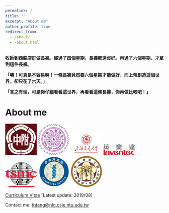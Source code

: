 ```yaml
---
permalink: /
title: ""
excerpt: "About me"
author_profile: true
redirect_from: 
  - /about/
  - /about.html
---
```


**牧師到西裝店訂做長褲。經過了四個星期，長褲都還沒好。再過了六個星期，才拿到這件長褲。**

**「噢！可真是不容易啊！一條長褲竟然要六個星期才能做好，而上帝創造這個世界，卻只花了六天。」**

**「言之有理，可是你仔細看看這世界，再看看這條長褲，你再做比較吧！」**

About me
======
<img src='/images/HSNU.png' width='100'>
<img src='/images/The_Logo_of_National_Tsing_Hua_University.png' width='100'>
<img src='/images/130.png' width='100'>
<img src='/images/logo_inventec.png' width='100'>
<img src='/images/tsmc.jpg' width='100'>
<img src='/images/sinica_logo.png' width='100'>
<img src='/images/Emblem72.jpg' width='100'>
<!-- <img src='/images/sign2-032a.png' width='100'> -->

[Curriculum Vitae](http://thtang.github.io/files/Jason_Tang_Resume.pdf) [Latest update: 2019/08] 

Contact me: thtang@nlg.csie.ntu.edu.tw